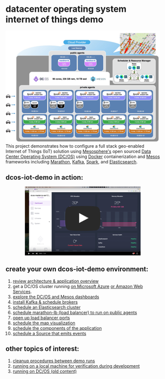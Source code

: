 # datacenter operating system internet of things demo
<img src="images/00-overview/architecture.jpg"/>
This project demonstrates how to configure a full stack geo-enabled Internet of Things (IoT) solution using <a href="https://mesosphere.com/">Mesosphere's</a> open sourced <a href="https://dcos.io/">Data Center Operating System (DC/OS)</a> using <a href="https://www.docker.com/">Docker</a> containerization and <a href="http://mesos.apache.org/">Mesos</a> frameworks including <a href="https://mesosphere.github.io/marathon/">Marathon</a>, <a href="http://kafka.apache.org/">Kafka</a>, <a href="http://spark.apache.org/">Spark</a>, and <a href="http://elasticsearch.mesosframeworks.com/">Elasticsearch</a>.


## dcos-iot-demo in action:
<center><a href="https://youtu.be/tOPmPIHuV-o"><img src="images/00-overview/dcos-iot-demo-screenshot.jpg" height="75%" width="75%" ></a></center>

## create your own dcos-iot-demo environment:
1. <a href="docs/overview.md">review architecture & application overview</a><br>
2. get a DC/OS cluster running <a href="docs/acs-setup.md">on Microsoft Azure</a> <a href="docs/amazon-setup.md">or Amazon Web Services</a>.<br>
3. <a href="docs/dcos-explore.md">explore the DC/OS and Mesos dashboards</a><br>
4. <a href="docs/kafka-setup.md">install Kafka & schedule brokers</a><br>
5. <a href="docs/es-setup.md">schedule an Elasticsearch cluster</a><br>
6. <a href="docs/marathon-lb-setup.md">schedule marathon-lb (load balancer) to run on public agents</a><br>
7. <a href="docs/ports-setup.md">open up load balancer ports</a><br>
8. <a href="docs/map-setup.md">schedule the map visualization</a><br>
9. <a href="docs/app-setup.md">schedule the components of the application</a><br>
10. <a href="docs/source-setup.md">schedule a Source that emits events</a><br>

## other topics of interest:
1. <a href="docs/other/cleanup-demo.md">cleanup procedures between demo runs</a><br>
2. <a href="docs/other/running-local.md">running on a local machine for verification during development</a><br>
3. <a href="docs/other/running-dcos-old.md">running on DC/OS (old content)</a><br>
